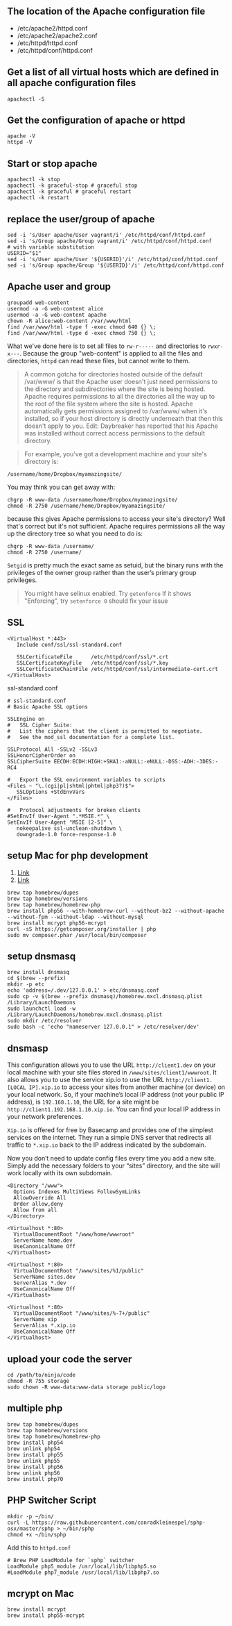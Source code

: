 The location of the Apache configuration file
---
 - /etc/apache2/httpd.conf
 - /etc/apache2/apache2.conf
 - /etc/httpd/httpd.conf
 - /etc/httpd/conf/httpd.conf

Get a list of all virtual hosts which are defined in all apache configuration files
---
```shell
apachectl -S
```

Get the configuration of apache or httpd
---
```shell
apache -V
httpd -V
```

Start or stop apache
---
```shell
apachectl -k stop 
apachectl -k graceful-stop # graceful stop
apachectl -k graceful # graceful restart
apachectl -k restart
```

replace the user/group of apache
---
```shell
sed -i 's/User apache/User vagrant/i' /etc/httpd/conf/httpd.conf
sed -i 's/Group apache/Group vagrant/i' /etc/httpd/conf/httpd.conf
# with variable substitution
USERID="$1"
sed -i 's/User apache/User '${USERID}'/i' /etc/httpd/conf/httpd.conf
sed -i 's/Group apache/Group '${USERID}'/i' /etc/httpd/conf/httpd.conf
```
Apache user and group
---
```shell
groupadd web-content
usermod -a -G web-content alice
usermod -a -G web-content apache
chown -R alice:web-content /var/www/html
find /var/www/html -type f -exec chmod 640 {} \;
find /var/www/html -type d -exec chmod 750 {} \;
```
What we've done here is to set all files to `rw-r-----` and directories to `rwxr-x---`. Because the group "web-content" is applied to all the files and directories, `httpd` can read these files, but cannot write to them.

> A common gotcha for directories hosted outside of the default /var/www/ is that the Apache user doesn't just need permissions to the directory and subdirectories where the site is being hosted. Apache requires permissions to all the directories all the way up to the root of the file system where the site is hosted. Apache automatically gets permissions assigned to /var/www/ when it's installed, so if your host directory is directly underneath that then this doesn't apply to you. Edit: Daybreaker has reported that his Apache was installed without correct access permissions to the default directory.

> For example, you've got a development machine and your site's directory is:
```
/username/home/Dropbox/myamazingsite/
```
You may think you can get away with:
```
chgrp -R www-data /username/home/Dropbox/myamazingsite/
chmod -R 2750 /username/home/Dropbox/myamazingsite/
```
because this gives Apache permissions to access your site's directory? Well that's correct but it's not sufficient. Apache requires permissions all the way up the directory tree so what you need to do is:
```
chgrp -R www-data /username/
chmod -R 2750 /username/
```
`Setgid` is pretty much the exact same as setuid, but the binary runs with the privileges of the owner group rather than the user’s primary group privileges.

> You might have selinux enabled. Try
`getenforce`
If it shows "Enforcing", try
`setenforce 0`
should fix your issue

SSL
---
```
<VirtualHost *:443>
   Include conf/ssl/ssl-standard.conf

   SSLCertificateFile      /etc/httpd/conf/ssl/*.crt
   SSLCertificateKeyFile   /etc/httpd/conf/ssl/*.key
   SSLCertificateChainFile /etc/httpd/conf/ssl/intermediate-cert.crt
</VirtualHost>
```
ssl-standard.conf
```
# ssl-standard.conf
# Basic Apache SSL options

SSLEngine on
#   SSL Cipher Suite:
#   List the ciphers that the client is permitted to negotiate.
#   See the mod_ssl documentation for a complete list.

SSLProtocol All -SSLv2 -SSLv3
SSLHonorCipherOrder on
SSLCipherSuite EECDH:ECDH:HIGH:+SHA1:-aNULL:-eNULL:-DSS:-ADH:-3DES:-RC4

#   Export the SSL environment variables to scripts
<Files ~ "\.(cgi|pl|shtml|phtml|php3?)$">
   SSLOptions +StdEnvVars
</Files>

#   Protocol adjustments for broken clients
#SetEnvIf User-Agent ".*MSIE.*" \
SetEnvIf User-Agent "MSIE [2-5]" \
   nokeepalive ssl-unclean-shutdown \
   downgrade-1.0 force-response-1.0
```

setup Mac for php development
---
1. [Link](https://mallinson.ca/osx-web-development/)
2. [Link](https://getgrav.org/blog/mac-os-x-apache-setup-multiple-php-versions)
```shell
brew tap homebrew/dupes
brew tap homebrew/versions
brew tap homebrew/homebrew-php
brew install php56 --with-homebrew-curl --without-bz2 --without-apache --without-fpm --without-ldap --without-mysql
brew install mcrypt php56-mcrypt
curl -sS https://getcomposer.org/installer | php
sudo mv composer.phar /usr/local/bin/composer
```

setup dnsmasq
---
```shell
brew install dnsmasq
cd $(brew --prefix)
mkdir -p etc
echo 'address=/.dev/127.0.0.1' > etc/dnsmasq.conf
sudo cp -v $(brew --prefix dnsmasq)/homebrew.mxcl.dnsmasq.plist /Library/LaunchDaemons
sudo launchctl load -w /Library/LaunchDaemons/homebrew.mxcl.dnsmasq.plist
sudo mkdir /etc/resolver
sudo bash -c 'echo "nameserver 127.0.0.1" > /etc/resolver/dev'
```
dnsmasp
---
This configuration allows you to use the URL `http://client1.dev` on your local machine with your site files stored in `/www/sites/client1/wwwroot`. It also allows you to use the service xip.io to use the URL `http://client1.[LOCAL IP].xip.io` to access your sites from another machine (or device) on your local network. So, if your machine’s local IP address (not your public IP address), is `192.168.1.10`, the URL for a site might be `http://client1.192.168.1.10.xip.io`. You can find your local IP address in your network preferences.

`Xip.io` is offered for free by Basecamp and provides one of the simplest services on the internet. They run a simple DNS server that redirects all traffic to `*.xip.io` back to the IP address indicated by the subdomain.

Now you don’t need to update config files every time you add a new site. Simply add the necessary folders to your “sites” directory, and the site will work locally with its own subdomain.
```
<Directory "/www">
  Options Indexes MultiViews FollowSymLinks
  AllowOverride All
  Order allow,deny
  Allow from all
</Directory>

<Virtualhost *:80>
  VirtualDocumentRoot "/www/home/wwwroot"
  ServerName home.dev
  UseCanonicalName Off
</Virtualhost>

<Virtualhost *:80>
  VirtualDocumentRoot "/www/sites/%1/public"
  ServerName sites.dev
  ServerAlias *.dev
  UseCanonicalName Off
</Virtualhost>

<Virtualhost *:80>
  VirtualDocumentRoot "/www/sites/%-7+/public"
  ServerName xip
  ServerAlias *.xip.io
  UseCanonicalName Off
</Virtualhost>
```

upload your code the server
---
```shell
cd /path/to/ninja/code
chmod -R 755 storage
sudo chown -R www-data:www-data storage public/logo
```
multiple php
---
```shell
brew tap homebrew/dupes
brew tap homebrew/versions
brew tap homebrew/homebrew-php
brew install php54
brew unlink php54
brew install php55
brew unlink php55
brew install php56
brew unlink php56
brew install php70
```

PHP Switcher Script
---
```shell
mkdir -p ~/bin/
curl -L https://raw.githubusercontent.com/conradkleinespel/sphp-osx/master/sphp > ~/bin/sphp
chmod +x ~/bin/sphp
```
Add this to `httpd.conf`
```
# Brew PHP LoadModule for `sphp` switcher
LoadModule php5_module /usr/local/lib/libphp5.so
#LoadModule php7_module /usr/local/lib/libphp7.so
```
mcrypt on Mac
---
```shell
brew install mcrypt
brew install php55-mcrypt
```
